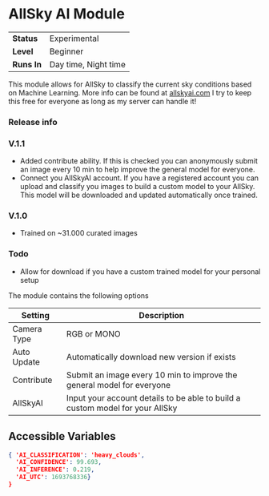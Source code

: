 # AllSky AI Module

|             |                      |
|-------------|----------------------|
| **Status**  | Experimental         |
| **Level**   | Beginner             |
| **Runs In** | Day time, Night time |

This module allows for AllSky to classify the current sky conditions based on Machine Learning.
More info can be found at [allskyai.com](https://www.allskyai.com) I try to keep this free for everyone as long as my server can handle it!

### Release info
### V.1.1
* Added contribute ability. If this is checked you can anonymously submit an image every 10 min to help improve the general model for everyone.
* Connect you AllSkyAI account. If you have a registered account you can upload and classify you images to build a custom model to your AllSky. This model will be downloaded and updated automatically once trained.

### V.1.0
* Trained on ~31.000 curated images

### Todo
* Allow for download if you have a custom trained model for your personal setup

The module contains the following options

| Setting     | Description                                                                   |
|-------------|-------------------------------------------------------------------------------|
| Camera Type | RGB or MONO                                                                   |
| Auto Update | Automatically download new version if exists                                  |
| Contribute  | Submit an image every 10 min to improve the general model for everyone        |
| AllSkyAI    | Input your account details to be able to build a custom model for your AllSky |

## Accessible Variables

```json
{ 'AI_CLASSIFICATION': 'heavy_clouds', 
  'AI_CONFIDENCE': 99.693,
  'AI_INFERENCE': 0.219,
  'AI_UTC': 1693768336}
}
```
